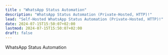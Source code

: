 ```yaml
---
title : "WhatsApp Status Automation"
description: "WhatsApp Status Automation (Private-Hosted, HTTP)!"
lead: "Self-Hosted WhatsApp Status Automation (Private-Hosted, HTTP)!"
date: 2024-07-15T15:50:07+02:00
lastmod: 2024-07-15T15:50:07+02:00
draft: false
---
```

WhatsApp Status Automation

